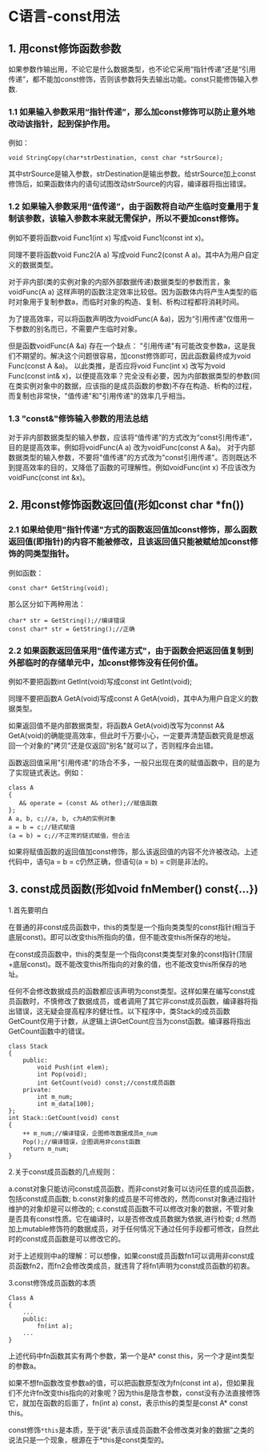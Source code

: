 # C语言-const用法

## 1. 用const修饰函数参数

如果参数作输出用，不论它是什么数据类型，也不论它采用“指针传递”还是“引用传递”，都不能加const修饰，否则该参数将失去输出功能。const只能修饰输入参数.

### 1.1 如果输入参数采用“指针传递”，那么加const修饰可以防止意外地改动该指针，起到保护作用。

例如：

```
void StringCopy(char*strDestination, const char *strSource);
```

其中strSource是输入参数，strDestination是输出参数。给strSource加上const修饰后，如果函数体内的语句试图改动strSource的内容，编译器将指出错误。

### 1.2 如果输入参数采用“值传递”，由于函数将自动产生临时变量用于复制该参数，该输入参数本来就无需保护，所以不要加const修饰。

例如不要将函数void Func1(int x) 写成void Func1(const int x)。

同理不要将函数void Func2(A a) 写成void Func2(const A a)。其中A为用户自定义的数据类型。

对于非内部(类的实例对象的内部外部数据传递)数据类型的参数而言，象voidFunc(A a) 这样声明的函数注定效率比较低。因为函数体内将产生A类型的临时对象用于复制参数a，而临时对象的构造、复制、析构过程都将消耗时间。

为了提高效率，可以将函数声明改为voidFunc(A &a)，因为“引用传递”仅借用一下参数的别名而已，不需要产生临时对象。

但是函数voidFunc(A &a) 存在一个缺点：
"引用传递"有可能改变参数a，这是我们不期望的。解决这个问题很容易，加const修饰即可，因此函数最终成为void Func(const A &a)。
以此类推，是否应将void Func(int x) 改写为void Func(const int& x)，以便提高效率？完全没有必要，因为内部数据类型的参数(同在类实例对象中的数据，应该指的是成员函数的参数)不存在构造、析构的过程，而复制也非常快，"值传递"和"引用传递"的效率几乎相当。

### 1.3 "const&"修饰输入参数的用法总结
对于非内部数据类型的输入参数，应该将“值传递”的方式改为“const引用传递”，目的是提高效率。例如将voidFunc(A a) 改为voidFunc(const A &a)。
对于内部数据类型的输入参数，不要将"值传递"的方式改为"const引用传递"。否则既达不到提高效率的目的，又降低了函数的可理解性。例如voidFunc(int x) 不应该改为voidFunc(const int &x)。

## 2. 用const修饰函数返回值(形如const char *fn())

### 2.1 如果给使用"指针传递"方式的函数返回值加const修饰，那么函数返回值(即指针)的内容不能被修改，且该返回值只能被赋给加const修饰的同类型指针。

例如函数：

```
const char* GetString(void);
```

那么区分如下两种用法：

```
char* str = GetString();//编译错误
const char* str = GetString();//正确
```

### 2.2 如果函数返回值采用"值传递方式"，由于函数会把返回值复制到外部临时的存储单元中，加const修饰没有任何价值。

例如不要把函数int GetInt(void)写成const int GetInt(void);

同理不要把函数A GetA(void)写成const A GetA(void)，其中A为用户自定义的数据类型。

如果返回值不是内部数据类型，将函数A GetA(void)改写为connst A& GetA(void)的确能提高效率，但此时千万要小心，一定要弄清楚函数究竟是想返回一个对象的"拷贝"还是仅返回"别名"就可以了，否则程序会出错。

函数返回值采用"引用传递"的场合不多，一般只出现在类的赋值函数中，目的是为了实现链式表达。例如：

```
class A
{
   A& operate = (const A& other);//赋值函数
};
A a, b, c;//a, b, c为A的实例对象
a = b = c;//链式赋值
(a = b) = c;//不正常的链式赋值，但合法
```

如果将赋值函数的返回值加const修饰，那么该返回值的内容不允许被改动。上述代码中，语句a = b = c仍然正确，但语句(a = b) = c则是非法的。

## 3. const成员函数(形如void fnMember() const{...})

1.首先要明白

在普通的非const成员函数中，this的类型是一个指向类类型的const指针(相当于底层const)。即可以改变this所指向的值，但不能改变this所保存的地址。

在const成员函数中，this的类型是一个指向const类类型对象的const指针(顶层+底层const)。既不能改变this所指向的对象的值，也不能改变this所保存的地址。

任何不会修改数据成员的函数都应该声明为const类型。这样如果在编写const成员函数时，不慎修改了数据成员，或者调用了其它非const成员函数，编译器将指出错误，这无疑会提高程序的健壮性。以下程序中，类Stack的成员函数GetCount仅用于计数，从逻辑上讲GetCount应当为const函数。编译器将指出GetCount函数中的错误。

```
class Stack
{
    public:
        void Push(int elem);
        int Pop(void);
        int GetCount(void) const;//const成员函数
    private:
        int m_num;
        int m_data[100];
};
int Stack::GetCount(void) const
{
    ++ m_num;//编译错误，企图修改数据成员m_num
    Pop();//编译错误，企图调用非const函数
    return m_num;
}
```
2.关于const成员函数的几点规则：

a.const对象只能访问const成员函数，而非const对象可以访问任意的成员函数，包括const成员函数;
b.const对象的成员是不可修改的，然而const对象通过指针维护的对象却是可以修改的;
c.const成员函数不可以修改对象的数据，不管对象是否具有const性质。它在编译时，以是否修改成员数据为依据,进行检查;
d.然而加上mutable修饰符的数据成员，对于任何情况下通过任何手段都可修改，自然此时的const成员函数是可以修改它的。

对于上述规则中a的理解：可以想像，如果const成员函数fn1可以调用非const成员函数fn2，而fn2会修改类成员，就违背了将fn1声明为const成员函数的初衷。

3.const修饰成员函数的本质

```
Class A
{
    ...
    public:
        fn(int a);
    ...
}
```

上述代码中fn函数其实有两个参数，第一个是A* const this，另一个才是int类型的参数a。

如果不想fn函数改变参数a的值，可以把函数原型改为fn(const int a)，但如果我们不允许fn改变this指向的对象呢？因为this是隐含参数，const没有办法直接修饰它，就加在函数的后面了，fn(int a) const，表示this的类型是const A* const this。

const修饰`*this`是本质，至于说"表示该成员函数不会修改类对象的数据"之类的说法只是一个现象，根源在于*this是const类型的。

